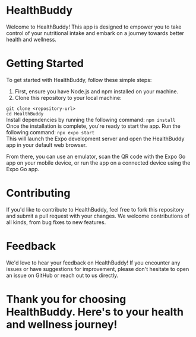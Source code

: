 # HealthBuddy
Welcome to HealthBuddy! This app is designed to empower you to take control of your nutritional intake and embark on a journey towards better health and wellness.

# Getting Started
To get started with HealthBuddy, follow these simple steps:

1. First, ensure you have Node.js and npm installed on your machine.
2. Clone this repository to your local machine:

`git clone <repository-url>`<br>
`cd HealthBuddy`<br>
Install dependencies by running the following command:
`npm install`<br>
Once the installation is complete, you're ready to start the app. Run the following command:
`npx expo start`<br>
This will launch the Expo development server and open the HealthBuddy app in your default web browser.

From there, you can use an emulator, scan the QR code with the Expo Go app on your mobile device, or run the app on a connected device using the Expo Go app.

# Contributing
If you'd like to contribute to HealthBuddy, feel free to fork this repository and submit a pull request with your changes. We welcome contributions of all kinds, from bug fixes to new features.

# Feedback
We'd love to hear your feedback on HealthBuddy! If you encounter any issues or have suggestions for improvement, please don't hesitate to open an issue on GitHub or reach out to us directly.

# Thank you for choosing HealthBuddy. Here's to your health and wellness journey!






